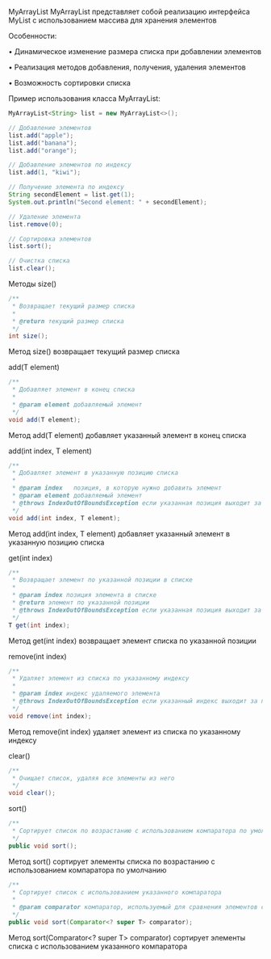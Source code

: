 MyArrayList
MyArrayList представляет собой реализацию интерфейса MyList с использованием массива для хранения элементов

Особенности:

• Динамическое изменение размера списка при добавлении элементов

• Реализация методов добавления, получения, удаления элементов

• Возможность сортировки списка

Пример использования класса MyArrayList:

```java
MyArrayList<String> list = new MyArrayList<>();

// Добавление элементов
list.add("apple");
list.add("banana");
list.add("orange");

// Добавление элементов по индексу
list.add(1, "kiwi");

// Получение элемента по индексу
String secondElement = list.get(1);
System.out.println("Second element: " + secondElement);

// Удаление элемента
list.remove(0);

// Сортировка элементов
list.sort();

// Очистка списка
list.clear();
```

Методы
size()


```java
/**
 * Возвращает текущий размер списка
 *
 * @return текущий размер списка
 */
int size();
```

Метод size() возвращает текущий размер списка

add(T element)


```java
/**
 * Добавляет элемент в конец списка
 *
 * @param element добавляемый элемент
 */
void add(T element);
```

Метод add(T element) добавляет указанный элемент в конец списка

add(int index, T element)


```java
/**
 * Добавляет элемент в указанную позицию списка
 *
 * @param index   позиция, в которую нужно добавить элемент
 * @param element добавляемый элемент
 * @throws IndexOutOfBoundsException если указанная позиция выходит за пределы списка
 */
void add(int index, T element);
```
Метод add(int index, T element) добавляет указанный элемент в указанную позицию списка

get(int index)


```java
/**
 * Возвращает элемент по указанной позиции в списке
 *
 * @param index позиция элемента в списке
 * @return элемент по указанной позиции
 * @throws IndexOutOfBoundsException если указанная позиция выходит за пределы списка
 */
T get(int index);
```
Метод get(int index) возвращает элемент списка по указанной позиции

remove(int index)

```java
/**
 * Удаляет элемент из списка по указанному индексу
 *
 * @param index индекс удаляемого элемента
 * @throws IndexOutOfBoundsException если указанный индекс выходит за пределы списка или ссылается на пустую ячейку
 */
void remove(int index);

```
Метод remove(int index) удаляет элемент из списка по указанному индексу

clear()


```java
/**
 * Очищает список, удаляя все элементы из него
 */
void clear();

```
sort()

```java
/**
 * Сортирует список по возрастанию с использованием компаратора по умолчанию
 */
public void sort();
```
Метод sort() сортирует элементы списка по возрастанию с использованием компаратора по умолчанию

```java
/**
 * Сортирует список с использованием указанного компаратора
 *
 * @param comparator компаратор, используемый для сравнения элементов списка
 */
public void sort(Comparator<? super T> comparator);
```
Метод sort(Comparator<? super T> comparator) сортирует элементы списка с использованием указанного компаратора
